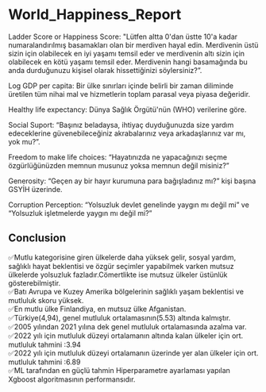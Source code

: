 # World_Happiness_Report
Ladder Score or Happiness Score:  "Lütfen altta 0'dan üstte 10'a kadar numaralandırılmış basamakları olan bir merdiven hayal edin. Merdivenin üstü sizin için olabilecek en iyi yaşamı temsil eder ve merdivenin altı sizin için olabilecek en kötü yaşamı temsil eder. Merdivenin hangi basamağında bu anda durduğunuzu kişisel olarak hissettiğinizi söylersiniz?”.<br>

Log GDP per capita: Bir ülke sınırları içinde belirli bir zaman diliminde üretilen tüm nihai mal ve hizmetlerin toplam parasal veya piyasa değeridir.<br>

Healthy life expectancy: Dünya Sağlık Örgütü'nün (WHO) verilerine göre.<br>

Social Suport: “Başınız beladaysa, ihtiyaç duyduğunuzda size yardım edeceklerine güvenebileceğiniz akrabalarınız veya arkadaşlarınız var mı, yok mu?”.<br>

Freedom to make life choices: “Hayatınızda ne yapacağınızı seçme özgürlüğünüzden memnun musunuz yoksa memnun değil misiniz?”<br>

Generosity: “Geçen ay bir hayır kurumuna para bağışladınız mı?” kişi başına GSYİH üzerinde.<br>

Corruption Perception: “Yolsuzluk devlet genelinde yaygın mı değil mi” ve “Yolsuzluk işletmelerde yaygın mı değil mi?”<br>


## Conclusion

✅Mutlu kategorisine giren ülkelerde daha yüksek gelir, sosyal yardım, sağlıklı hayat beklentisi ve özgür seçimler yapabilmek varken mutsuz ülkelerde yolsuzluk fazladır.Cömertlikte ise mutsuz ülkeler üstünlük gösterebilmiştir.<br>
✅Batı Avrupa ve Kuzey Amerika bölgelerinin sağlıklı yaşam beklentisi ve mutluluk skoru yüksek.<br>
✅En mutlu ülke Finlandiya, en mutsuz ülke Afganistan.<br>
✅Türkiye(4,94), genel mutluluk ortalamasının(5.53) altında kalmıştır.<br>
✅2005 yılından 2021 yılına dek genel mutluluk ortalamasında azalma var.<br>
✅2022 yılı için mutluluk düzeyi ortalamanın altında kalan ülkeler için ort. mutluluk tahmini :3.94<br>
✅2022 yılı için mutluluk düzeyi ortalamanın üzerinde yer alan ülkeler için ort. mutluluk tahmini :6.89<br>
✅ML tarafından en güçlü tahmin Hiperparametre ayarlaması yapılan Xgboost algoritmasının performansıdır.

